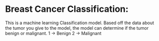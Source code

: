  # Breast Cancer Classification:
This is a machine learning Classification model. Based off the data about the tumor you give to the model, the model can determine if the tumor benign or malignant. 1 -> Benign 2 -> Malignant

